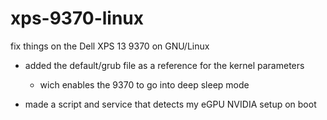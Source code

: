 # xps-9370-linux
fix things on the Dell XPS 13 9370 on GNU/Linux

- added the default/grub file as a reference for the kernel parameters
  - wich enables the 9370 to go into deep sleep mode

- made a script and service that detects my eGPU NVIDIA setup on boot
